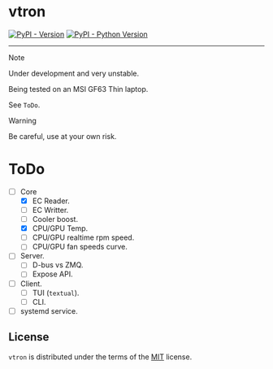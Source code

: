 # vtron

[![PyPI - Version](https://img.shields.io/pypi/v/vtron.svg)](https://pypi.org/project/vtron)
[![PyPI - Python Version](https://img.shields.io/pypi/pyversions/vtron.svg)](https://pypi.org/project/vtron)

-----

> [!NOTE]
> Under development and very unstable.
> 
> Being tested on an MSI GF63 Thin laptop.
>
> See `ToDo`.

> [!WARNING]
> Be careful, use at your own risk.

# ToDo
- [ ] Core
  - [x] EC Reader.
  - [ ] EC Writter.
  - [ ] Cooler boost.
  - [x] CPU/GPU Temp.
  - [ ] CPU/GPU realtime rpm speed.
  - [ ] CPU/GPU fan speeds curve.
- [ ] Server.
  - [ ] D-bus vs ZMQ.
  - [ ] Expose API.
- [ ] Client.
  - [ ] TUI (`textual`).
  - [ ] CLI.
- [ ] systemd service.

## License

`vtron` is distributed under the terms of the [MIT](https://spdx.org/licenses/MIT.html) license.
